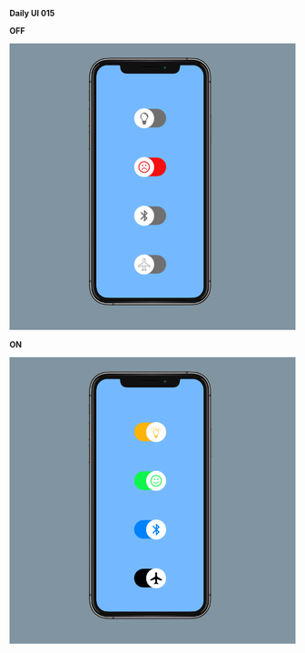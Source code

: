 **Daily UI 015**


**OFF**

![](https://raw.githubusercontent.com/Sehajbir/DailyUI/master/DailyUI-015/Off.png)


**ON**

![](https://raw.githubusercontent.com/Sehajbir/DailyUI/master/DailyUI-015/On.png)